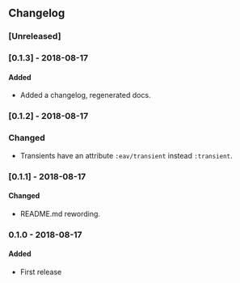 ## Changelog

### [Unreleased]

### [0.1.3] - 2018-08-17
#### Added
- Added a changelog, regenerated docs.

### [0.1.2] - 2018-08-17
### Changed
- Transients have an attribute `:eav/transient` instead `:transient`.

### [0.1.1] - 2018-08-17
#### Changed
- README.md rewording.

### 0.1.0 - 2018-08-17
#### Added
- First release
